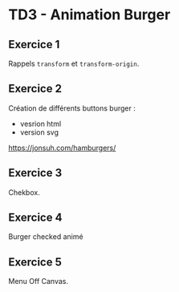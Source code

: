 # TD3 - Animation Burger

## Exercice 1

Rappels `transform` et `transform-origin`.

## Exercice 2

Création de différents buttons burger :

- vesrion html
- version svg

https://jonsuh.com/hamburgers/

## Exercice 3

Chekbox.

## Exercice 4

Burger checked animé

## Exercice 5

Menu Off Canvas.
